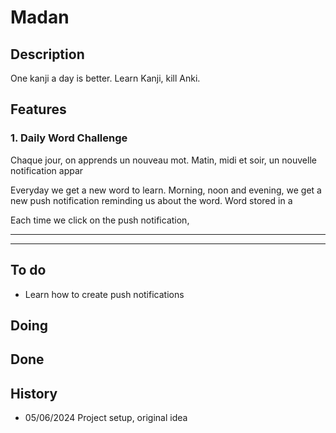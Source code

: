 # Madan

## Description

One kanji a day is better. Learn Kanji, kill Anki. 

## Features
### 1. Daily Word Challenge

Chaque jour, on apprends un nouveau mot. Matin, midi et soir, un nouvelle notification appar

Everyday we get a new word to learn. Morning, noon and evening, we get a new push notification reminding us about the word. Word stored in a 



Each time we click on the push notification, 



---
---

## To do
- Learn how to create push notifications

## Doing

## Done


## History

- 05/06/2024
Project setup, original idea
